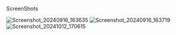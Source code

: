 ScreenShots

![Screenshot_20240916_163635](https://github.com/user-attachments/assets/fd4c6e75-0697-41d9-99e0-bfc4b9e64169)
![Screenshot_20240916_163719](https://github.com/user-attachments/assets/cd7e9c1e-ce32-4d77-8dae-8c49f6bcfa28)
![Screenshot_20241012_170615](https://github.com/user-attachments/assets/2108ab84-5c40-4ed5-98e7-1902bacaa7c7)


